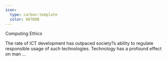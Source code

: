 ```yaml
---
icon:
  type: carbon:template
  color: 607D8B
---
```

Computing Ethics

The rate of ICT development has outpaced society?s ability to regulate responsible usage of such technologies. Technology has a profound effect on man ... 
